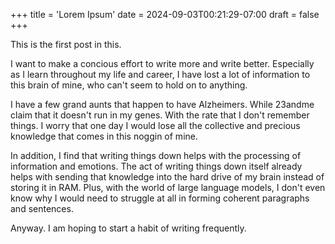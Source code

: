 +++
title = 'Lorem Ipsum'
date = 2024-09-03T00:21:29-07:00
draft = false
+++

This is the first post in this. 

I want to make a concious effort to write more and write better. Especially as I learn throughout my life and career, I have lost a lot of information to this brain of mine, who can't seem to hold on to anything. 

I have a few grand aunts that happen to have Alzheimers. While 23andme claim that it doesn't run in my genes. With the rate that I don't remember things. I worry that one day I would lose all the collective and precious knowledge that comes in this noggin of mine.

In addition, I find that writing things down helps with the processing of information and emotions. The act of writing things down itself already helps with sending that knowledge into the hard drive of my brain instead of storing it in RAM. Plus, with the world of large language models, I don't even know why I would need to struggle at all in forming coherent paragraphs and sentences. 

Anyway. I am hoping to start a habit of writing frequently. 